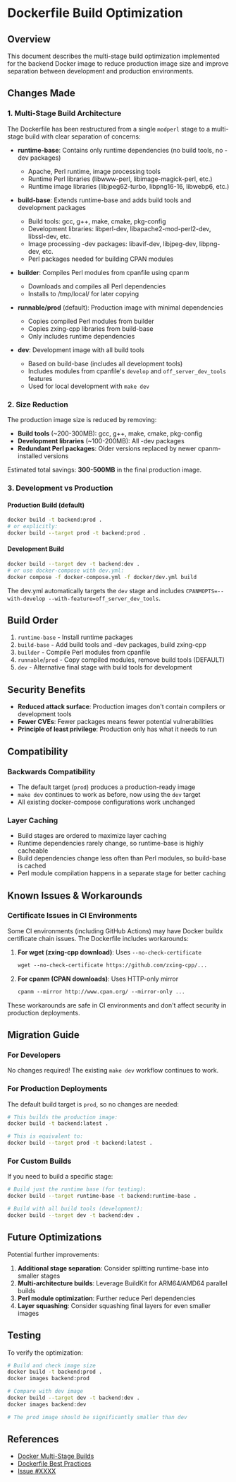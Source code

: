# Dockerfile Build Optimization

## Overview

This document describes the multi-stage build optimization implemented for the backend Docker image to reduce production image size and improve separation between development and production environments.

## Changes Made

### 1. Multi-Stage Build Architecture

The Dockerfile has been restructured from a single `modperl` stage to a multi-stage build with clear separation of concerns:

- **runtime-base**: Contains only runtime dependencies (no build tools, no -dev packages)
  - Apache, Perl runtime, image processing tools
  - Runtime Perl libraries (libwww-perl, libimage-magick-perl, etc.)
  - Runtime image libraries (libjpeg62-turbo, libpng16-16, libwebp6, etc.)
  
- **build-base**: Extends runtime-base and adds build tools and development packages
  - Build tools: gcc, g++, make, cmake, pkg-config
  - Development libraries: libperl-dev, libapache2-mod-perl2-dev, libssl-dev, etc.
  - Image processing -dev packages: libavif-dev, libjpeg-dev, libpng-dev, etc.
  - Perl packages needed for building CPAN modules
  
- **builder**: Compiles Perl modules from cpanfile using cpanm
  - Downloads and compiles all Perl dependencies
  - Installs to /tmp/local/ for later copying
  
- **runnable/prod** (default): Production image with minimal dependencies
  - Copies compiled Perl modules from builder
  - Copies zxing-cpp libraries from build-base
  - Only includes runtime dependencies
  
- **dev**: Development image with all build tools
  - Based on build-base (includes all development tools)
  - Includes modules from cpanfile's `develop` and `off_server_dev_tools` features
  - Used for local development with `make dev`

### 2. Size Reduction

The production image size is reduced by removing:

- **Build tools** (~200-300MB): gcc, g++, make, cmake, pkg-config
- **Development libraries** (~100-200MB): All -dev packages
- **Redundant Perl packages**: Older versions replaced by newer cpanm-installed versions

Estimated total savings: **300-500MB** in the final production image.

### 3. Development vs Production

#### Production Build (default)
```bash
docker build -t backend:prod .
# or explicitly:
docker build --target prod -t backend:prod .
```

#### Development Build
```bash
docker build --target dev -t backend:dev .
# or use docker-compose with dev.yml:
docker compose -f docker-compose.yml -f docker/dev.yml build
```

The dev.yml automatically targets the `dev` stage and includes `CPANMOPTS=--with-develop --with-feature=off_server_dev_tools`.

## Build Order

1. `runtime-base` - Install runtime packages
2. `build-base` - Add build tools and -dev packages, build zxing-cpp
3. `builder` - Compile Perl modules from cpanfile
4. `runnable`/`prod` - Copy compiled modules, remove build tools (DEFAULT)
5. `dev` - Alternative final stage with build tools for development

## Security Benefits

- **Reduced attack surface**: Production images don't contain compilers or development tools
- **Fewer CVEs**: Fewer packages means fewer potential vulnerabilities
- **Principle of least privilege**: Production only has what it needs to run

## Compatibility

### Backwards Compatibility
- The default target (`prod`) produces a production-ready image
- `make dev` continues to work as before, now using the `dev` target
- All existing docker-compose configurations work unchanged

### Layer Caching
- Build stages are ordered to maximize layer caching
- Runtime dependencies rarely change, so runtime-base is highly cacheable
- Build dependencies change less often than Perl modules, so build-base is cached
- Perl module compilation happens in a separate stage for better caching

## Known Issues & Workarounds

### Certificate Issues in CI Environments

Some CI environments (including GitHub Actions) may have Docker buildx certificate chain issues. The Dockerfile includes workarounds:

1. **For wget (zxing-cpp download)**: Uses `--no-check-certificate`
   ```dockerfile
   wget --no-check-certificate https://github.com/zxing-cpp/...
   ```

2. **For cpanm (CPAN downloads)**: Uses HTTP-only mirror
   ```dockerfile
   cpanm --mirror http://www.cpan.org/ --mirror-only ...
   ```

These workarounds are safe in CI environments and don't affect security in production deployments.

## Migration Guide

### For Developers

No changes required! The existing `make dev` workflow continues to work.

### For Production Deployments

The default build target is `prod`, so no changes are needed:

```bash
# This builds the production image:
docker build -t backend:latest .

# This is equivalent to:
docker build --target prod -t backend:latest .
```

### For Custom Builds

If you need to build a specific stage:

```bash
# Build just the runtime base (for testing):
docker build --target runtime-base -t backend:runtime-base .

# Build with all build tools (development):
docker build --target dev -t backend:dev .
```

## Future Optimizations

Potential further improvements:

1. **Additional stage separation**: Consider splitting runtime-base into smaller stages
2. **Multi-architecture builds**: Leverage BuildKit for ARM64/AMD64 parallel builds
3. **Perl module optimization**: Further reduce Perl dependencies
4. **Layer squashing**: Consider squashing final layers for even smaller images

## Testing

To verify the optimization:

```bash
# Build and check image size
docker build -t backend:prod .
docker images backend:prod

# Compare with dev image
docker build --target dev -t backend:dev .
docker images backend:dev

# The prod image should be significantly smaller than dev
```

## References

- [Docker Multi-Stage Builds](https://docs.docker.com/build/building/multi-stage/)
- [Dockerfile Best Practices](https://docs.docker.com/develop/develop-images/dockerfile_best-practices/)
- [Issue #XXXX](https://github.com/openfoodfacts/openfoodfacts-server/issues/XXXX)
